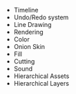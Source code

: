 
- Timeline
- Undo/Redo system
- Line Drawing
- Rendering
- Color
- Onion Skin
- Fill
- Cutting
- Sound
- Hierarchical Assets
- Hierarchical Layers
